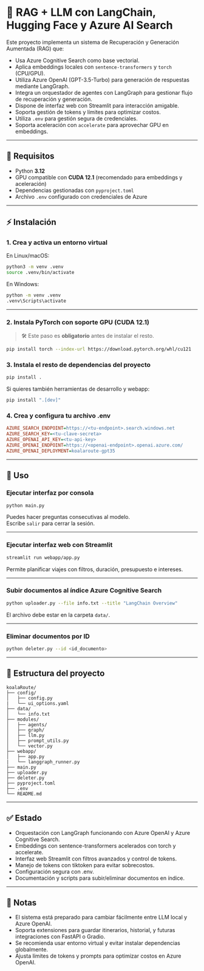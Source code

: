 # 🧠 RAG + LLM con LangChain, Hugging Face y Azure AI Search

Este proyecto implementa un sistema de Recuperación y Generación Aumentada (RAG) que:

- Usa Azure Cognitive Search como base vectorial.  
- Aplica embeddings locales con `sentence-transformers` y `torch` (CPU/GPU).  
- Utiliza Azure OpenAI (GPT-3.5-Turbo) para generación de respuestas mediante LangGraph.  
- Integra un orquestador de agentes con LangGraph para gestionar flujo de recuperación y generación.  
- Dispone de interfaz web con Streamlit para interacción amigable.  
- Soporta gestión de tokens y límites para optimizar costos.  
- Utiliza `.env` para gestión segura de credenciales.  
- Soporta aceleración con `accelerate` para aprovechar GPU en embeddings.

---

## 🚀 Requisitos

- Python **3.12**  
- GPU compatible con **CUDA 12.1** (recomendado para embeddings y aceleración)  
- Dependencias gestionadas con `pyproject.toml`  
- Archivo `.env` configurado con credenciales de Azure

---

## ⚡ Instalación

### 1. Crea y activa un entorno virtual

En Linux/macOS:

```bash
python3 -m venv .venv
source .venv/bin/activate
```

En Windows:

```bash
python -m venv .venv
.venv\Scripts\activate
```

---

### 2. Instala PyTorch con soporte GPU (CUDA 12.1)

> 🛠️ Este paso es **obligatorio** antes de instalar el resto.

```bash
pip install torch --index-url https://download.pytorch.org/whl/cu121
```

### 3. Instala el resto de dependencias del proyecto

```bash
pip install .
```

Si quieres también herramientas de desarrollo y webapp:

```bash
pip install ".[dev]"
```
### 4. Crea y configura tu archivo .env

```ini
AZURE_SEARCH_ENDPOINT=https://<tu-endpoint>.search.windows.net
AZURE_SEARCH_KEY=<tu-clave-secreta>
AZURE_OPENAI_API_KEY=<tu-api-key>
AZURE_OPENAI_ENDPOINT=https://<openai-endpoint>.openai.azure.com/
AZURE_OPENAI_DEPLOYMENT=koalaroute-gpt35
```

---

## 🧪 Uso

### Ejecutar interfaz por consola

```bash
python main.py
```

Puedes hacer preguntas consecutivas al modelo.  
Escribe `salir` para cerrar la sesión.

---

### Ejecutar interfaz web con Streamlit

```bash
streamlit run webapp/app.py
```

Permite planificar viajes con filtros, duración, presupuesto e intereses.

---

### Subir documentos al índice Azure Cognitive Search

```bash
python uploader.py --file info.txt --title "LangChain Overview"
```

El archivo debe estar en la carpeta `data/`.

---

### Eliminar documentos por ID
```bash
python deleter.py --id <id_documento>
```
---

## 📂 Estructura del proyecto

```arduino
koalaRoute/
├── config/
│   ├── config.py
|   └── ui_options.yaml
├── data/
│   └── info.txt
├── modules/
│   ├── agents/
│   ├── graph/
│   ├── llm.py
│   ├── prompt_utils.py
│   └── vector.py
├── webapp/
│   ├── app.py
|   └── langgraph_runner.py 
├── main.py
├── uploader.py
├── deleter.py
├── pyproject.toml
├── .env
└── README.md
```

---

## ✅ Estado

- Orquestación con LangGraph funcionando con Azure OpenAI y Azure Cognitive Search.
- Embeddings con sentence-transformers acelerados con torch y accelerate.
- Interfaz web Streamlit con filtros avanzados y control de tokens.
- Manejo de tokens con tiktoken para evitar sobrecostos.
- Configuración segura con .env.
- Documentación y scripts para subir/eliminar documentos en índice.

---

## 📌 Notas

- El sistema está preparado para cambiar fácilmente entre LLM local y Azure OpenAI.
- Soporta extensiones para guardar itinerarios, historial, y futuras integraciones con FastAPI o Gradio.
- Se recomienda usar entorno virtual y evitar instalar dependencias globalmente.
- Ajusta límites de tokens y prompts para optimizar costos en Azure OpenAI.